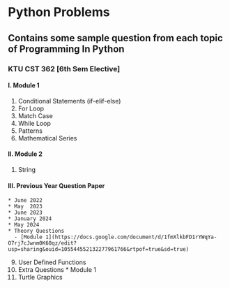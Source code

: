 # Python Problems
## Contains some sample question from each topic of Programming In Python 
### KTU CST 362 [6th Sem Elective]
#### I. Module 1
1. Conditional Statements (if-elif-else)
2. For Loop
3. Match Case
4. While Loop
5. Patterns
6. Mathematical Series
#### II. Module 2
1. String

#### III. Previous Year Question Paper
    * June 2022
    * May  2023
    * June 2023
    * January 2024
    * May 2024
    * Theory Questions
      - [Module 1](https://docs.google.com/document/d/1fmXlkbFD1rYWqYa-O7rj7cJwnm0K60qz/edit?usp=sharing&ouid=105544552132277961766&rtpof=true&sd=true)
 9. User Defined Functions
 10. Extra Questions
    * Module 1
 11. Turtle Graphics
